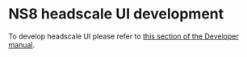 # NS8 headscale UI development

To develop headscale UI please refer to [this section of the Developer manual](https://nethserver.github.io/ns8-core/ui/modules/#module-ui-development).
